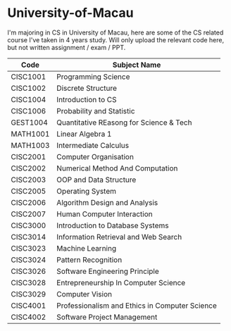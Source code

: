 # University-of-Macau

I'm majoring in CS in University of Macau, here are some of the CS related course I've taken in 4 years study.
Will only upload the relevant code here, but not written assignment / exam / PPT.


 | Code | Subject Name | 
 |------|--------------|
 CISC1001 | Programming Science |
 CISC1002 | Discrete Structure|
 CISC1004 | Introduction to CS|
 CISC1006 | Probability and Statistic |
 GEST1004 | Quantitative REasong for Science & Tech |
 MATH1001 | Linear Algebra 1|
 MATH1003 | Intermediate Calculus |
 CISC2001 | Computer Organisation|
 CISC2002 | Numerical Method And Computation |
 CISC2003 | OOP and Data Structure|
 CISC2005 | Operating System |
 CISC2006 | Algorithm Design and Analysis|
 CISC2007 | Human Computer Interaction|
 CISC3000 | Introduction to Database Systems
 CISC3014 | Information Retrieval and Web Search |
 CISC3023 | Machine Learning |
 CISC3024 | Pattern Recognition |
 CISC3026 | Software Engineering Principle |
 CISC3028 | Entrepreneurship In Computer Science|
 CISC3029 | Computer Vision |
 CISC4001 | Professionalism and Ethics in Computer Science |
 CISC4002 | Software Project Management |
